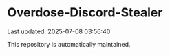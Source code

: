 # Overdose-Discord-Stealer

Last updated: 2025-07-08 03:56:40

This repository is automatically maintained.
